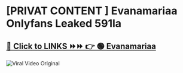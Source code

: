 
 # [PRIVAT CONTENT ] Evanamariaa Onlyfans Leaked 591la

## <h2><a href="https://clipsfans.com/Evanamariaa&ref=git">🔗 Click to LINKS ⏩⏩ 👉 🟢 Evanamariaa </a></h2>

<a href="https://clipsfans.com/Evanamariaa&ref=git" rel="nofollow" data-target="animated-image.originalLink"><img src="https://i.ibb.co.com/xMMVF88/686577567.gif" alt="Viral Video Original" style="max-width: 100%; display: inline-block;" data-target="animated-image.originalImage"></a>

